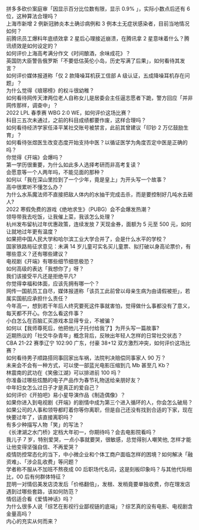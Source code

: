 拼多多砍价案庭审「因显示百分比位数有限，显示 0.9% 」，实际小数点后还有 6 位，这种算法合理吗？  
上海市新增 2 例新冠肺炎本土确诊病例和 3 例本土无症状感染者，目前当地情况如何？  
前腾讯员工爆料年底绩效拿 2 星后心理接近崩溃，在腾讯拿 2 星意味着什么？腾讯绩效是如何设定的？  
如何评价上海高考满分作文《时间酿酒，余味成花》？  
英国防大臣警告俄罗斯「不要低估英伦小岛，历史写满了后果」，如何看待其发言？  
如何评价媒体报道称「仅 2 款降噪耳机获工信部 A 级认证，五成降噪耳机存在问题」？  
为什么觉得《琅琊榜》的权斗很幼稚？  
如何看待网传天津两位老人自称女儿是居委会主任逼志愿者下跪，警方回应「并非网传那样，调查中」？  
2022 LPL 春季赛 WBG 2:0 WE，如何评价这场比赛？  
科目三五次未通过，之前的科目成绩都要作废，这样合理吗？  
如何看待经济学家任泽平某社交账号被禁言，此前其曾建议「印钞 2 万亿鼓励生育」？  
如何看待张煜医生改变态度开始支持中医？以循证医学为角度否定中医是正确的吗？  
你觉得《开端》会爆吗？  
第一学历很重要，为什么如此多人选择考研而非高考复读？  
会愿意等一个人两年吗，不能见面的那种？  
如何以「我在深山里捡到了一个少年，竟是皇上」为开头写一个故事？  
高中很累听不懂怎么办？  
为什么水系魔法师不直接把敌人体内的水抽干完成击杀，而是要控制好几吨水去砸人?  
2022 寒假免费的游戏《绝地求生》（PUBG）会不会爆发热潮？  
领导带我去吃饭，让我催上菜，我该怎么处理？  
杭州发布留杭过年优惠政策，连续发放 7 天现金券，面额为 5 元至 500 元，如何让就地过年更有温度？  
如果把中国人民大学和哈尔滨工业大学合并了，会是什么水平的学校？  
国家铁路局征求意见：未满 14 岁儿童可实名买儿童票、拟打破以身高论票价，有哪些意义？还有哪些建议？  
电视剧《开端》有哪些细节细思极恐？  
如何高级的表达「我想你了」呀？  
我们该接受平凡还是拒绝平凡?  
你觉得幸福和体面，应该先拥有哪一个？  
网传一国航员工自尽，媒体报道称「该员工此前曾以母亲生病为由请假被拒」，若属实国航应承担什么责任？  
今年高一，想到若干年后人终究要死这件事就害怕，觉得做什么事都没有了意义，每天都不开心。你怎么看这件事？  
小白怎么在百脑汇买游戏本显得专业，不被骗？  
如何以【我师尊死后，他把他儿子托付给我了】为开头写一篇故事?  
近期热议的「社交牛杂青年」概念背后，反映出年轻人怎样的日常社交状态？  
CBA 21-22 赛季辽宁 102:90 广东，付豪 38+12 双方激烈冲突，如何评价这场比赛？  
如何看待男子顺路搭同事回家出车祸，法院判决赔偿同事家人 90 万？  
未来会不会有一种方式，可以使一部蓝光电影压缩到几 Mb 甚至几 Kb？  
林震南的武功在《笑傲江湖》可以排进前 100 吗？  
你准备过哪些炫酷的电子产品作为春节礼物送给亲朋好友？  
中年妇女怎么过日子才是真正的爱自己？  
如何评价《开拍吧》易小星导演作品《制造偶像》？  
如果你进入到电视剧《开端》的剧情中成为第三个进入循环的人，你会怎么破局？  
如果公司的人事和领导都盯着你等你离职，但是自己还没有找到合适的下家，现在快要过年了，该直接离职吗？  
有多少种描写人物「笑」的写法？  
《长津湖之水门桥》定档大年初一，你期待吗？会去电影院看吗？  
我儿子 7 岁，特别爱哭，一点小事就要哭，很敏感，总觉得别人嘲笑他, 怎样才能让他变得坚强自信、不再爱哭？  
疫情防控常态化的当下，中小微企业和个体工商户面临怎样的困境？如何解决「融资难」、「涉企乱收费」等问题？  
学者称不服从不加班不熬夜成 00 后职场代名词，这是刻板印象吗？与其他代际相比，00 后有何群体特征？  
昆明一对情侣美发店烫发后「价格翻倍」，发根、发梢竟要单独收费，你在理发店遇到过哪些套路，该如何防范？  
情侣适合看《爱情神话》吗？  
为什么很多人说「综艺在影视行业鄙视链的底端」？综艺真的没有电影、电视剧含金量高吗？  
内心的充实从何而来？  
